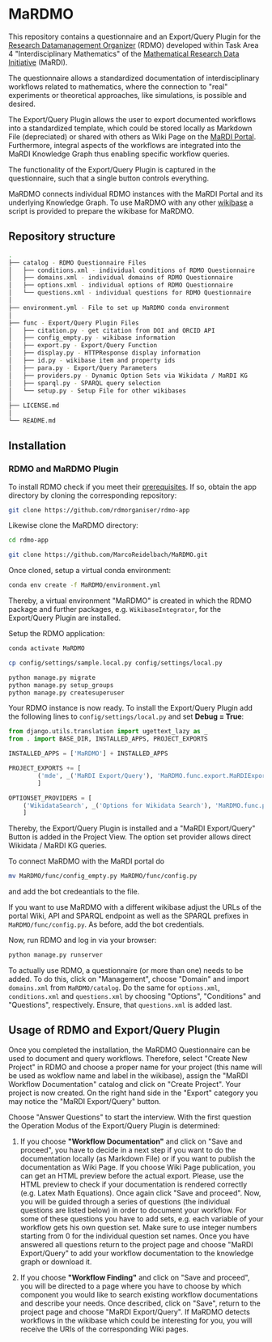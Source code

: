 # MaRDMO

This repository contains a questionnaire and an Export/Query Plugin for the [Research Datamanagement Organizer](https://rdmorganiser.github.io/) (RDMO) developed within Task Area 4 "Interdisciplinary Mathematics" of the [Mathematical Research Data Initiative](https://www.mardi4nfdi.de/about/mission) (MaRDI). 

The questionnaire allows a standardized documentation of interdisciplinary workflows related to mathematics, where the connection to "real" experiments or theoretical approaches, like simulations, is possible and desired.

The Export/Query Plugin allows the user to export documented workflows into a standardized template, which could be stored locally as Markdown File (depreciated) or shared with others as Wiki Page on the [MaRDI Portal](https://portal.mardi4nfdi.de/wiki/Portal). Furthermore, integral aspects of the workflows are integrated into the MaRDI Knowledge Graph thus enabling specific workflow queries. 

The functionality of the Export/Query Plugin is captured in the questionnaire, such that a single button controls everything. 

MaRDMO connects individual RDMO instances with the MaRDI Portal and its underlying Knowledge Graph. To use MaRDMO with any other [wikibase](https://www.mediawiki.org/wiki/Wikibase/Installation) a script is provided to prepare the wikibase for MaRDMO. 

## Repository structure

```bash
. 
├── catalog - RDMO Questionnaire Files 
│   ├── conditions.xml - individual conditions of RDMO Questionnaire 
│   ├── domains.xml - individual domains of RDMO Questionnaire 
│   ├── options.xml - individual options of RDMO Questionnaire 
│   └── questions.xml - individual questions for RDMO Questionnaire 
│ 
├── environment.yml - File to set up MaRDMO conda environment 
│ 
├── func - Export/Query Plugin Files
│   ├── citation.py - get citation from DOI and ORCID API 
│   ├── config_empty.py - wikibase information 
│   ├── export.py - Export/Query Function 
│   ├── display.py - HTTPResponse display information
│   ├── id.py - wikibase item and property ids 
│   ├── para.py - Export/Query Parameters
│   ├── providers.py - Dynamic Option Sets via Wikidata / MaRDI KG
│   ├── sparql.py - SPARQL query selection
│   └── setup.py - Setup File for other wikibases
│ 
├── LICENSE.md
│ 
└── README.md 
```
  
## Installation

### RDMO and MaRDMO Plugin

To install RDMO check if you meet their [prerequisites](https://rdmo.readthedocs.io/en/latest/installation/prerequisites.html). If so, obtain the app directory by cloning the corresponding repository:

```bash
git clone https://github.com/rdmorganiser/rdmo-app
```

Likewise clone the MaRDMO directory:

```bash
cd rdmo-app
```

```bash
git clone https://github.com/MarcoReidelbach/MaRDMO.git
```

Once cloned, setup a virtual conda environment:

```bash
conda env create -f MaRDMO/environment.yml
```

Thereby, a virtual environment "MaRDMO" is created in which the RDMO package and further packages, e.g. `WikibaseIntegrator`, for the Export/Query Plugin are installed.  

Setup the RDMO application:

```bash
conda activate MaRDMO
```

```bash
cp config/settings/sample.local.py config/settings/local.py
```

```python
python manage.py migrate                
python manage.py setup_groups           
python manage.py createsuperuser
```

Your RDMO instance is now ready. To install the Export/Query Plugin add the following lines to `config/settings/local.py` and set **Debug = True**:

```python
from django.utils.translation import ugettext_lazy as _  
from . import BASE_DIR, INSTALLED_APPS, PROJECT_EXPORTS
```

```python
INSTALLED_APPS = ['MaRDMO'] + INSTALLED_APPS

PROJECT_EXPORTS += [
        ('mde', _('MaRDI Export/Query'), 'MaRDMO.func.export.MaRDIExport'),
        ]

OPTIONSET_PROVIDERS = [
    ('WikidataSearch', _('Options for Wikidata Search'), 'MaRDMO.func.providers.WikidataSearch')
    ]
```

Thereby, the Export/Query Plugin is installed and a "MaRDI Export/Query" Button is added in the Project View. The option set provider allows direct Wikidata / MaRDI KG queries. 

To connect MaRDMO with the MaRDI portal do

```bash
mv MaRDMO/func/config_empty.py MaRDMO/func/config.py
```

and add the bot credeantials to the file. 

If you want to use MaRDMO with a different wikibase adjust the URLs of the portal Wiki, API and SPARQL endpoint as well as the SPARQL prefixes in `MaRDMO/func/config.py`. As before, add the bot credentials.

Now, run RDMO and log in via your browser:

```bash
python manage.py runserver
```

To actually use RDMO, a questionnaire (or more than one) needs to be added. To do this, click on "Management", choose "Domain" and import `domains.xml` from `MaRDMO/catalog`. Do the same for `options.xml`, `conditions.xml` and `questions.xml` by choosing "Options", "Conditions" and "Questions", respectively. Ensure, that `questions.xml` is added last.

## Usage of RDMO and Export/Query Plugin

Once you completed the installation, the MaRDMO Questionnaire can be used to document and query workflows. Therefore, select "Create New Project" in RDMO and choose a proper name for your project (this name will be used as wokflow name and label in the wikibase), assign the "MaRDI Workflow Documentation" catalog and click on "Create Project". Your project is now created. On the right hand side in the "Export" category you may notice the "MaRDI Export/Query" button.      

Choose "Answer Questions" to start the interview. With the first question the Operation Modus of the Export/Query Plugin is determined:

1) If you choose **"Workflow Documentation"** and click on "Save and proceed", you have to decide in a next step if you want to do the documentation locally (as Markdown File) or if you want to publish the documentation as Wiki Page. If you choose Wiki Page publication, you can get an HTML preview before the actual export. Please, use the HTML preview to check if your documentation is rendered correctly (e.g. Latex Math Equations). Once again click "Save and proceed". Now, you will be guided through a series of questions (the individual questions are listed below) in order to document your workflow. For some of these questions you have to add sets, e.g. each variable of your workflow gets his own question set. Make sure to use integer numbers starting from 0 for the individual question set names. Once you have answered all questions return to the project page and choose "MaRDI Export/Query" to add your workflow documentation to the knowledge graph or download it. 

2) If you choose **"Workflow Finding"** and click on "Save and proceed", you will be directed to a page where you have to choose by which component you would like to search existing workflow documentations and describe your needs. Once described, click on "Save", return to the project page and choose "MaRDI Export/Query". If MaRDMO detects workflows in the wikibase which could be interesting for you, you will receive the URIs of the corresponding Wiki pages.

